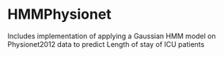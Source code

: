 # HMMPhysionet
Includes implementation of applying a Gaussian HMM model on Physionet2012 data to predict Length of stay of ICU patients
